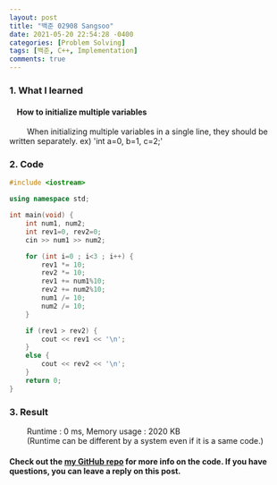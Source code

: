 ```yaml
---
layout: post
title: "백준 02908 Sangsoo"
date: 2021-05-20 22:54:28 -0400
categories: [Problem Solving]
tags: [백준, C++, Implementation]
comments: true
---
```


### 1. What I learned
#### &nbsp;&nbsp;&nbsp;&nbsp;How to initialize multiple variables
&nbsp;&nbsp;&nbsp;&nbsp;&nbsp;&nbsp;&nbsp;&nbsp;When initializing multiple variables in a single line, they should be written separately. ex) 'int a=0, b=1, c=2;' 

### 2. Code
```cpp
#include <iostream>

using namespace std;

int main(void) {
    int num1, num2;
    int rev1=0, rev2=0;
    cin >> num1 >> num2;

    for (int i=0 ; i<3 ; i++) {
        rev1 *= 10;
        rev2 *= 10;
        rev1 += num1%10;
        rev2 += num2%10;
        num1 /= 10;
        num2 /= 10;
    }

    if (rev1 > rev2) {
        cout << rev1 << '\n';
    }
    else {
        cout << rev2 << '\n';
    }
    return 0;
}
```

### 3. Result
&nbsp;&nbsp;&nbsp;&nbsp;&nbsp;&nbsp;&nbsp;&nbsp;Runtime : 0 ms, Memory usage : 2020 KB  
&nbsp;&nbsp;&nbsp;&nbsp;&nbsp;&nbsp;&nbsp;&nbsp;(Runtime can be different by a system even if it is a same code.)

#### Check out the [my GitHub repo][hyuk-gh] for more info on the code. If you have questions, you can leave a reply on this post.
[hyuk-gh]: https://github.com/dlgur1994/StudyAlgorithms
